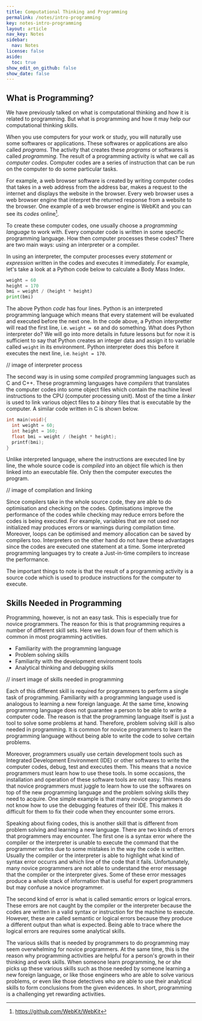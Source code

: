 ```yaml
---
title: Computational Thinking and Programming
permalink: /notes/intro-programming
key: notes-intro-programming
layout: article
nav_key: Notes
sidebar:
  nav: Notes
license: false
aside:
  toc: true
show_edit_on_github: false
show_date: false
---
```


## What is Programming?

We have previously talked on what is computational thinking and how it is related to programming. But what is programming and how it may help our computational thinking skills. 

When you use computers for your work or study, you will naturally use some softwares or applications. These softwares or applications are also called *programs*. The activity that creates these *programs* or softwares is called *programming*. The result of a programming activity is what we call as *computer codes*. Computer codes are a series of instruction that can be run on the computer to do some particular tasks. 

For example, a web browser software is created by writing computer codes that takes in a web address from the address bar, makes a request to the internet and displays the website in the browser. Every web browser uses a web browser engine that interpret the returned response from a website to the browser. One example of a web browser engine is WebKit and you can see its *codes* online[^1]. 

[^1]: https://github.com/WebKit/WebKit 

To create these computer codes, one usually choose a *programming language* to work with. Every computer code is written in some specific programming language. How then computer processes these codes? There are two main ways: using an interpreter or a compiler. 

In using an interpreter, the computer processes every *statement* or *expression* written in the codes and executes it immediately. For example, let's take a look at a Python code below to calculate a Body Mass Index.

```python
weight = 60
height = 170
bmi = weight / (height * height)
print(bmi)
```

The above Python *code* has four lines. Python is an interpreted programming language which means that every statement will be evaluated and executed before the next one. In the code above, a Python interpretter will read the first line, i.e. `weight = 60` and do something. What does Python interpreter do? We will go into more details in future lessons but for now it is sufficient to say that Python creates an integer data and assign it to variable called `weight` in its environment. Python interpreter does this before it executes the next line, i.e. `height = 170`. 

// image of interpreter process

The second way is in using some *compiled* programming languages such as C and C++. These programming languages have  *compilers* that translates the computer codes into some object files which contain the machine level instructions to the CPU (computer processing unit). Most of the time a *linker* is used to link various object files to a *binary* files that is executable by the computer. A similar code written in C is shown below.

```c
int main(void){
  int weight = 60;
  int height = 160;
  float bmi = weight / (height * height);
  printf(bmi);
}
```

Unlike interpreted language, where the instructions are executed line by line, the whole source code is *compiled* into an object file which is then linked into an executable file. Only then the computer executes the program.

// image of compilation and linking

Since compilers take in the whole source code, they are able to do optimisation and checking on the codes. Optimisations improve the performance of the codes while checking may reduce errors before the codes is being executed. For example, variables that are not used nor initialized may produces errors or warnings during compilation time. Moreover, loops can be optimised and memory allocation can be saved by compilers too. Interpreters on the other hand do not have these advantages since the codes are executed one statement at a time. Some interpreted programming languages try to create a Just-in-time compilers to increase the performance.


The important things to note is that the result of a programming activity is a source code which is used to produce instructions for the computer to execute. 


## Skills Needed in Programming

Programming, however, is not an easy task. This is especially true for novice programmers. The reason for this is that programming requires a number of different skill sets. Here we list down four of them which is common in most programming activities.
- Familiarity with the programming language
- Problem solving skills
- Familiarity with the development environment tools
- Analytical thinking and debugging skills

// insert image of skills needed in programming

Each of this different skill is required for programmers to perform a single task of programming. Familiarity with a programming language used is analogous to learning a new foreign language. At the same time, knowing programmng language does not guarantee a person to be able to write a computer code. The reason is that the programming language itself is just a tool to solve some problems at hand. Therefore, problem solving skill is also needed in programming. It is common for novice programmers to learn the programming language without being able to write the code to solve certain problems. 

Moreover, programmers usually use certain development tools such as Integrated Development Environment (IDE) or other softwares to write the computer codes, debug, test and executes them. This means that a novice programmers must learn how to use these tools. In some occasions, the installation and operation of these software tools are not easy. This means that novice programmers must juggle to learn how to use the softwares on top of the new programming language and the problem solving skills they need to acquire. One simple example is that many novice programmers do not know how to use the debugging features of their IDE. This makes it difficult for them to fix their code when they encounter some errors.

Speaking about fixing codes, this is another skill that is different from problem solving and learning a new language. There are two kinds of errors that programmers may encounter. The first one is a syntax error where the compiler or the interpreter is unable to execute the command that the programmer writes due to some mistakes in the way the code is written. Usually the compiler or the interpreter is able to highlight what kind of syntax error occurrs and which line of the code that it fails. Unfortunately, many novice programmers are not able to understand the error message that the compiler or the interpreter gives. Some of these error messages produce a whole stack of information that is useful for expert programmers but may confuse a novice programmer. 

The second kind of error is what is called semantic errors or logical errors. These errors are not caught by the compiler or the interpreter because the codes are written in a valid syntax or instruction for the machine to execute. However, these are called semantic or logical errors because they produce a different output than what is expected. Being able to trace where the logical errors are requires  some analytical skills. 

The various skills that is needed by programmers to do programming may seem overwhelming for novice programmers. At the same time, this is the reason why programming activities are helpful for a person's growth in their thinking and work skills. When someone learn programming, he or she picks up these various skills such as those needed by someone learning a new foreign language, or like those engineers who are able to solve various problems, or even like those detectives who are able to use their analytical skills to form conclusions from the given evidences. In short, programming is a challenging yet rewarding activities. 
